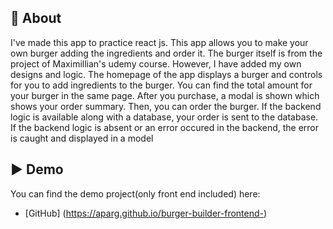 ## 🎯 About

I've made this app to practice react js. This app allows you to make your own burger adding the ingredients and order it. The burger itself is from the project of Maximillian's udemy course. However, I have added my own designs and logic. 
The homepage of the app displays a burger and controls for you to add ingredients to the burger.
You can find the total amount for your burger in the same page.
After you purchase, a modal is shown which shows your order summary. Then, you can order the burger. If the backend logic is available along with a database, your order is sent to the database.
If the backend logic is absent or an error occured in the backend, the error is caught and displayed in a model

##  ▶️ Demo
You can find the demo project(only front end included) here:
- [GitHub] (https://aparg.github.io/burger-builder-frontend-)

